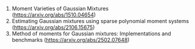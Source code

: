 1. Moment Varieties of Gaussian Mixtures (https://arxiv.org/abs/1510.04654)
2. Estimating Gaussian mixtures using sparse polynomial moment systems (https://arxiv.org/abs/2106.15675)
3. Method of moments for Gaussian mixtures: Implementations and benchmarks (https://arxiv.org/abs/2502.07648)

